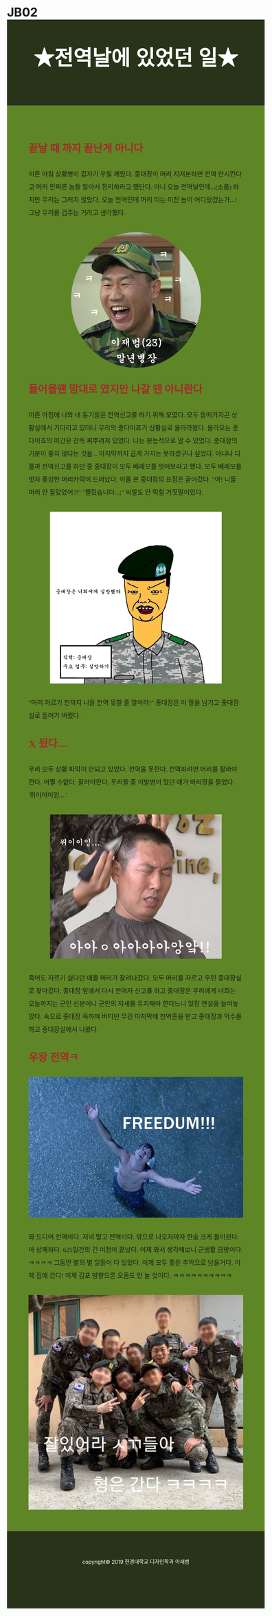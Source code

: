# JB02
<!DOCTYPE html>
<html>
<head>
	<meta charset="utf-8">
	<title>첫 과제</title>
	<link href="https://fonts.googleapis.com/css?family=Noto+Serif+KR" rel="stylesheet">
	<link href="https://fonts.googleapis.com/css?family=Stylish" rel="stylesheet">
    <style type="text/css">
    	.wrap{width: 500px; margin:auto; padding: 50px; 
    		background: #5e8626; font-family: 'Noto Serif KR', serif; font-size: 15px;}
		img{display: block; margin: auto; margin-top: 30px;}
		h1{margin: 0;}
		h2{margin: 0;margin-top: 30px; font-size: 24px; color: brown;}
		p{margin: 0px; margin-top: 30px; line-height: 2.0}
		body{margin: 0;}
		.circle{border-radius: 50%}
		.border{border: 8; width: 400px;}
		.border1{border: 8; width: 500px;}
		.header{width: 500px; height: 100px; margin: auto; padding: 50px;
	         background: #283319; color: white; font-family: 'Stylish', sans-serif; font-size: 24px; text-align: center;}	
		.footer{width: 500px; height: 100px; margin: auto; padding: 50px;
		    background: #283319; color: white; padding-top:30px; font-size:12px; text-align: center;}
	</style>
</head>
<body>
<div class="header">
	<h1>★전역날에 있었던 일★</h1>
</div>
<div class="wrap">
	<h2>끝날 때 까지 끝난게 아니다</h2>
	<p>이른 아침 상황병이 갑자기 우릴 깨웠다.
	중대장이 머리 지저분하면 전역 안시킨다고
	머리 안짜른 놈들 알아서 정리하라고 했단다.
	아니 오늘 전역날인데...(소름)
	하지만 우리는 그러지 않았다. 오늘 전역인데 
	머리 미는 미친 놈이 어디있겠는가...!
	그냥 우리를 겁주는 거라고 생각했다.</p>
	<img class="circle" src="전역.jpg">
    <h2>들어올땐 맘대로 였지만 나갈 땐 아니란다</h2>
	<p>이른 아침에 나와 내 동기들은 전역신고를 하기 위해 모였다.
	모두 들떠가지곤 상황실에서 기다리고 있더니
	우리의 중다이죠가 상황실로 올라라왔다. 
	올라오는 중다이죠의 미간은 잔뜩 찌뿌려져 있었다. 
    나는 본능적으로 알 수 있었다. 
    중대장의 기분이 좋지 않다는 것을...
    마지막까지 곱게 가지는 못하겠구나 싶었다.
    아니나 다를까 전역신고를 하던 중 중대장이 모두 베레모를 벗어보라고 했다.
    모두 베레모를 벗자 풍성한 머리카락이 드러났다. 이를 본 중대장의 표정은 굳어갔다.
    "야! 니들 머리 안 잘랐았어?!" 
     "짤랐습니다...;"
    씨알도 안 먹힐 거짓말이었다.</p>
    <img class="border" src="중대장.jpg">
    <p>"머리 자르기 전까지 니들 전역 못할 줄 알아라!"
    중대장은 이 말을 남기고 중대장실로 들어가 버렸다.</p>
    <h2>X 됬다....</h2>
    <p>우리 모두 상황 파악이 안되고 있었다.
    전역을 못한다. 전역하려면 머리를 잘라야 한다.
    어쩔 수없다. 잘라야한다. 우리들 중 이발병이 었던 애가 바리깡을 들었다.
    '위이이이잉....'</p>
    <img class="border" src="두발정리.jpg"> 
     <p>죽어도 자르기 싫다던 애들 머리가 잘려나갔다.
    모두 머리를 자르고 우린 중대장실로 찾아갔다.
    중대장 앞에서 다시 전역자 신고를 하고 
    중대장은 우리에게 너희는 오늘까지는 군인 신분이니 군인의 자세를 유지해야 한다느니
    일장 연설을 늘여놓았다. 속으로 중대장 욕하며 버티던 우린 
    마지막에 전역증을 받고 중대장과 악수를 하고 중대장실에서 나왔다.</p>
     <h2>우왕 전역ㅋ</h2>
     <img class="border1" src="탈출.jpg">
    <p>와 드디어 전역이다. 저녁 말고 전역이다.
    밖으로 나오자마자 한숨 크게 들이쉰다. 아 상쾌하다.
    625일간의 긴 여정이 끝났다. 이제 와서 생각해보니 군생활 금방이다. ㅋㅋㅋㅋ
    그동안 별의 별 일들이 다 있었다. 이제 모두 좋은 추억으로 남을거다.
    이제 집에 간다! 이제 김포 방향으론 오줌도 안 눌 것이다. ㅋㅋㅋㅋㅋㅋㅋㅋㅋㅋ</p>
	 <img class="border1" src="20190315_124752.jpg">
	
</div>
<div class="footer">
	<p>copyright© 2019 한경대학교 디자인학과 이재범</p>
</div>
</body>
</html>
